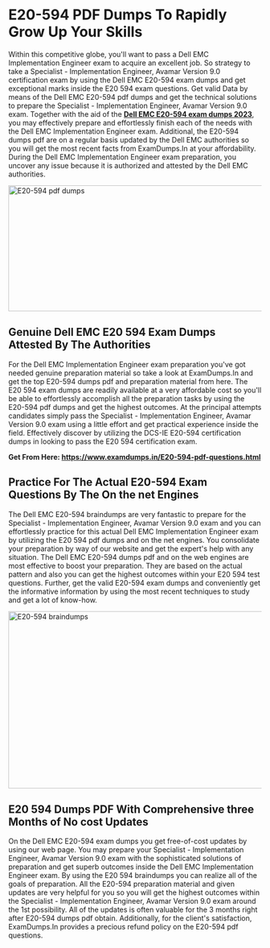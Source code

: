 <h1><strong>E20-594 PDF Dumps To Rapidly Grow Up Your Skills</strong></h1>
<p>Within this competitive globe, you'll want to pass a Dell EMC Implementation Engineer exam to acquire an excellent job. So strategy to take a Specialist - Implementation Engineer, Avamar Version 9.0 certification exam by using the Dell EMC E20-594 exam dumps and get exceptional marks inside the E20 594 exam questions. Get valid Data by means of the Dell EMC E20-594 pdf dumps and get the technical solutions to prepare the Specialist - Implementation Engineer, Avamar Version 9.0 exam. Together with the aid of the <strong><a href="https://www.examdumps.in/E20-594-pdf-questions.html">Dell EMC E20-594 exam dumps 2023</a></strong>, you may effectively prepare and effortlessly finish each of the needs with the Dell EMC Implementation Engineer exam. Additional, the E20-594 dumps pdf are on a regular basis updated by the Dell EMC authorities so you will get the most recent facts from ExamDumps.In at your affordability. During the Dell EMC Implementation Engineer exam preparation, you uncover any issue because it is authorized and attested by the Dell EMC authorities.</p>
<p><img src="https://i.ibb.co/zxJwW90/Copy-of-Online-Classes-Twitter-header-post-Made-with-Poster-My-Wall-1.png" alt="E20-594 pdf dumps" width="750" height="250" /></p>
<h2><strong>Genuine Dell EMC E20 594 Exam Dumps Attested By The Authorities</strong></h2>
<p>For the Dell EMC Implementation Engineer exam preparation you've got needed genuine preparation material so take a look at ExamDumps.In and get the top E20-594 dumps pdf and preparation material from here. The E20 594 exam dumps are readily available at a very affordable cost so you'll be able to effortlessly accomplish all the preparation tasks by using the E20-594 pdf dumps and get the highest outcomes. At the principal attempts candidates simply pass the Specialist - Implementation Engineer, Avamar Version 9.0 exam using a little effort and get practical experience inside the field. Effectively discover by utilizing the DCS-IE E20-594 certification dumps in looking to pass the E20 594 certification exam.</p>
<p><strong>Get From Here:&nbsp;<a href="https://www.examdumps.in/E20-594-pdf-questions.html">https://www.examdumps.in/E20-594-pdf-questions.html</a></strong></p>
<h2><strong>Practice For The Actual E20-594 Exam Questions By The On the net Engines</strong></h2>
<p>The Dell EMC E20-594 braindumps are very fantastic to prepare for the Specialist - Implementation Engineer, Avamar Version 9.0 exam and you can effortlessly practice for this actual Dell EMC Implementation Engineer exam by utilizing the E20 594 pdf dumps and on the net engines. You consolidate your preparation by way of our website and get the expert's help with any situation. The Dell EMC E20-594 dumps pdf and on the web engines are most effective to boost your preparation. They are based on the actual pattern and also you can get the highest outcomes within your E20 594 test questions. Further, get the valid E20-594 exam dumps and conveniently get the informative information by using the most recent techniques to study and get a lot of know-how.</p>
<p><a href="https://www.examdumps.in/E20-594-pdf-questions.html"><img src="https://i.ibb.co/QkNtdwY/Copy-of-Zoom-Online-Classes-Facebook-Share-Po-Made-with-Poster-My-Wall-1.jpg" alt="E20-594 braindumps" width="670" height="352" /></a></p>
<h2><strong>E20 594 Dumps PDF With Comprehensive three Months of No cost Updates</strong></h2>
<p>On the Dell EMC E20-594 exam dumps you get free-of-cost updates by using our web page. You may prepare your Specialist - Implementation Engineer, Avamar Version 9.0 exam with the sophisticated solutions of preparation and get superb outcomes inside the Dell EMC Implementation Engineer exam. By using the E20 594 braindumps you can realize all of the goals of preparation. All the E20-594 preparation material and given updates are very helpful for you so you will get the highest outcomes within the Specialist - Implementation Engineer, Avamar Version 9.0 exam around the 1st possibility. All of the updates is often valuable for the 3 months right after E20-594 dumps pdf obtain. Additionally, for the client's satisfaction, ExamDumps.In provides a precious refund policy on the E20-594 pdf questions.</p>
